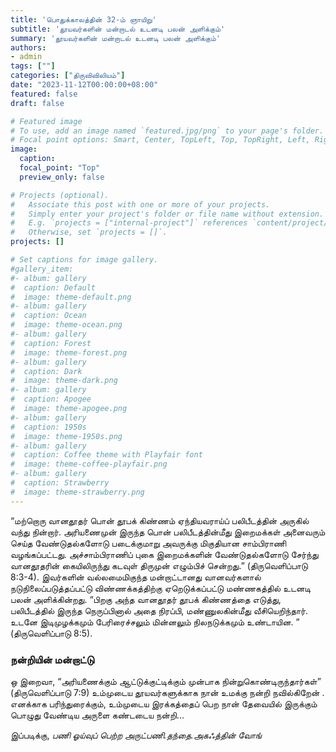 ```yaml
---
title: 'பொதுக்காலத்தின் 32-ம் ஞாயிறு'
subtitle: 'தூயவர்களின் மன்றாடல் உடனடி பலன் அளிக்கும்'
summary: 'தூயவர்களின் மன்றாடல் உடனடி பலன் அளிக்கும்'
authors:
- admin
tags: [""]
categories: ["திருவிவிலியம்"]
date: "2023-11-12T00:00:00+08:00"
featured: false
draft: false

# Featured image
# To use, add an image named `featured.jpg/png` to your page's folder.
# Focal point options: Smart, Center, TopLeft, Top, TopRight, Left, Right, BottomLeft, Bottom, BottomRight
image:
  caption:
  focal_point: "Top"
  preview_only: false

# Projects (optional).
#   Associate this post with one or more of your projects.
#   Simply enter your project's folder or file name without extension.
#   E.g. `projects = ["internal-project"]` references `content/project/deep-learning/index.md`.
#   Otherwise, set `projects = []`.
projects: []

# Set captions for image gallery.
#gallery_item:
#- album: gallery
#  caption: Default
#  image: theme-default.png
#- album: gallery
#  caption: Ocean
#  image: theme-ocean.png
#- album: gallery
#  caption: Forest
#  image: theme-forest.png
#- album: gallery
#  caption: Dark
#  image: theme-dark.png
#- album: gallery
#  caption: Apogee
#  image: theme-apogee.png
#- album: gallery
#  caption: 1950s
#  image: theme-1950s.png
#- album: gallery
#  caption: Coffee theme with Playfair font
#  image: theme-coffee-playfair.png
#- album: gallery
#  caption: Strawberry
#  image: theme-strawberry.png
---
```

“மற்றொரு வானதூதர் பொன் தூபக் கிண்ணம் ஏந்தியவராய்ப் பலிபீடத்தின் அருகில் வந்து நின்றார். அரியணைமுன் இருந்த பொன் பலிபீடத்தின்மீது இறைமக்கள் அனைவரும் செய்த வேண்டுதல்களோடு படைக்குமாறு அவருக்கு மிகுதியான சாம்பிராணி வழங்கப்பட்டது.
அச்சாம்பிராணிப் புகை இறைமக்களின் வேண்டுதல்களோடு சேர்ந்து வானதூதரின் கையிலிருந்து கடவுள் திருமுன் எழும்பிச் சென்றது.” (திருவெளிப்பாடு 8:3-4). இவர்களின் வல்லமைமிகுந்த மன்றாட்டானது வானவர்களால் நடுநிலைப்படுத்தப்பட்டு விண்ணக்கத்திற்கு ஏறெடுக்கப்பட்டு மண்ணகத்தில் உடனடி பலன் அளிக்கின்றது. “பிறகு அந்த வானதூதர் தூபக் கிண்ணத்தை எடுத்து, பலிபீடத்தில் இருந்த நெருப்பினால் அதை நிரப்பி, மண்ணுலகின்மீது வீசியெறிந்தார். உடனே இடிமுழக்கமும் பேரிரைச்சலும் மின்னலும் நிலநடுக்கமும் உண்டாயின.
” (திருவெளிப்பாடு 8:5).

### நன்றியின் மன்றாட்டு
ஒ இறைவா, “அரியணைக்கும் ஆட்டுக்குட்டிக்கும் முன்பாக நின்றுகொண்டிருந்தார்கள்” (திருவெளிப்பாடு 7:9)
உம்முடைய தூயவர்களுக்காக நான் உமக்கு நன்றி நவில்கிறேன் .
எனக்காக பரிந்துரைக்கும்,
உம்முடைய இரக்கத்தைப் பெற 
நான் தேவையில் இருக்கும் பொழுது வேண்டிய அருளை கண்டடைய நன்றி... 


இப்படிக்கு,
_பணி ஓய்வுப் பெற்ற அருட்பணி.தந்தை.அகஃத்தின் வோங்_